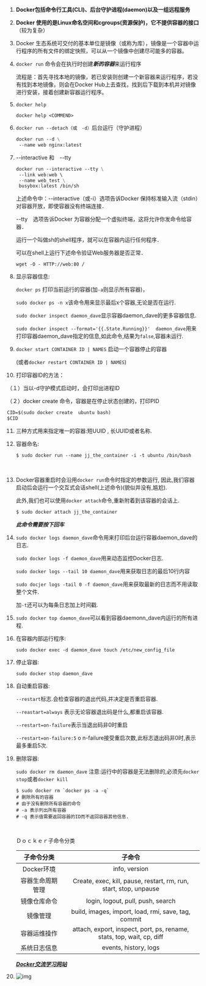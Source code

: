 1. **Docker包括命令行工具(CLI)、后台守护进程(daemon)以及一组远程服务**

2. **Docker 使用的是Linux命名空间和cgroups(资源保护)，它不提供容器的接口**（较为复杂）

3. Docker 生态系统可交付的基本单位是镜像（或称为库），镜像是一个容器中运行程序的所有文件的绑定快照，可以从一个镜像中创建尽可能多的容器。

4. ```docker run``` 命令会在执行时创建***新的容器***来运行程序

   流程是：首先寻找本地的镜像，若已安装则创建一个新容器来运行程序，若没有找到本地镜像，则会在Docker Hub上去查找，找到后下载到本机并对镜像进行安装，接着创建新容器运行程序。

5. ```docker help```

   ```docker help <COMMEND>```

6. ```docker run --detach（或　-d）```后台运行（守护进程）

   ```dockerfile
   docker run --d \
   	--name web nginx:latest
   ```

7. --interactive 和　--tty

   ```dockerfile
   docker run --interactive --tty \
   	--link web:web \ 
   	--name web_test \
   	busybox:latest /bin/sh
   ```

   上述命令中：--interactive（或-i）选项告诉Docker 保持标准输入流（stdin）对容器开放，即使容器没有终端连接．

   --tty　选项告诉Docker 为容器分配一个虚拟终端，这将允许你发命令给容器．

   运行一个叫做sh的shell程序，就可以在容器内运行任何程序．

   可以在shell上运行下述命令验证Web服务器是否正常．

   ```docker
   wget -O - HTTP://web:80 /
   ```

8. 显示容器信息:

   ```docker ps``` 打印当前运行的容器(加```-a```则显示所有容器)，

   ```sudo docker ps -n x```该命令用来显示最后x个容器,无论是否在运行.

   ```sudo docker inspect daemon_dave```显示容器daemon_dave的更多容器信息.

   ```sudo docker inspect --format='{{.State.Running}}'  daemon_dave```用来打印容器daemon_dave指定的信息,如此命令,结果为```false```,容器未运行.

9. ```docker start CONTAINER ID | NAMES``` 启动一个容器停止的容器

   (或者```docker restart CONTAINER ID | NAMES```)

10. 打印容器ID的方法：

  （１）当以-d守护模式启动时，会打印出进程ID

  （２）docker create 命令，容器是在停止状态创建的，打印PID

  ```dockerfile
  CID=$(sudo docker create  ubuntu bash)
  $CID
  ```

11. 三种方式用来指定唯一的容器:短UUID , 长UUID或者名称.

12. 容器命名:

    ```dockerfile
    $ sudo docker run --name jj_the_container -i -t ubuntu /bin/bash 
    ```

    ​

13. Docker容器重启时会沿用```docker run```命令时指定的参数运行, 因此,我们容器启动后会运行一个交互式会话shell(上述命令)(貌似并没有,尴尬).

    此外,我们也可以使用```docker attach```命令,重新附着到该容器的会话上.

    ```dockerfile
    $ sudo docker attach jj_the_container
    ```

    ***此命令需要按下回车***

14. ```sudo docker logs daemon_dave```命令用来打印后台运行容器daemon_dave的日志.

    ```sudo docker logs -f daemon_dave```用来动态监控Docker日志.

    ```sudo docker logs --tail 10 daemon_dave```用来获取日志的最后10行内容

    ```sudo docjer logs -tail 0 -f daemon_dave```用来获取最新的日志而不用读取整个文件.

    加```-t```还可以为每条日志加上时间戳.

15. ```sudo docker top daemon_dave```可以看到容器daemonn_dave内运行的所有进程.

16. 在容器内部运行程序:

    ```sudo docker exec -d daemon_dave touch /etc/new_config_file```

17. 停止容器:

    ```sudo docker stop daemon_dave```

18. 自动重启容器:

    ```--restart```标志.会检查容器的退出代码,并决定是否重启容器.

    ```--reastart=always``` 表示无论容器退出码是什么,都重启该容器.

    ```--restart=on-failure```表示当退出码非0时重启

    ```--restart=on-failure:5```     o n-failure接受重启次数,此标志退出码非0时,表示最多重启5次.

19. 删除容器:

    ```sudo docker rm daemon_dave``` 注意:运行中的容器是无法删除的,必须先```docker stop```或者```docker kill```

    ```
    $ sudo docker rm `docker ps -a -q` 
    # 删除所有的容器
    # 由于没有删除所有容器的命令
    # -a 表示列出所有容器
    # -q 表示值需要返回容器的ID而不返回容器其他信息.
    ```

    ​

    Ｄｏｃｋｅｒ子命令分类

    |  子命令分类   |                   子命令                    |
    | :------: | :--------------------------------------: |
    | Docker环境 |              info, version               |
    | 容器生命周期管理 | Create, exec, kill, pause, restart, rm, run, start, stop, unpause |
    |  镜像仓库命令  |    login, logout, pull, push, search     |
    |   镜像管理   | build, images, import, load, rmi, save, tag, commit |
    |  容器运维操作  | attach, export, inspect, port, ps, rename, stats, top, wait, cp, diff |
    |  系统日志信息  |          events, history, logs           |

    [***Docker交流学习网站***](https://segmentfault.com/)

20. ![img](https://segmentfault.com/img/bVdlRG)